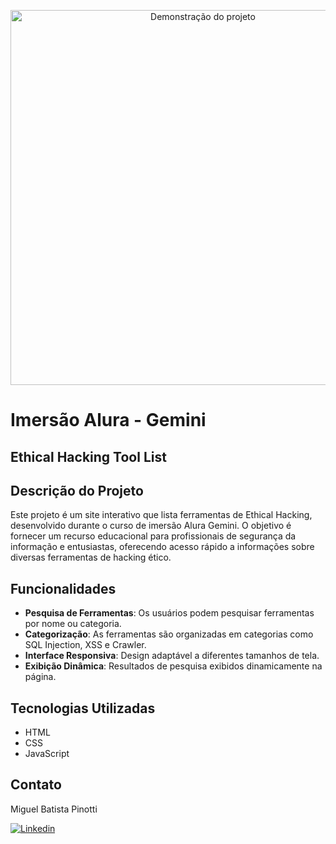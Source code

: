 
<p align="center">
  <img src="gif.gif" alt="Demonstração do projeto" width="600">
</p>

# Imersão Alura - Gemini
## Ethical Hacking Tool List

## Descrição do Projeto

Este projeto é um site interativo que lista ferramentas de Ethical Hacking, desenvolvido durante o curso de imersão Alura Gemini. O objetivo é fornecer um recurso educacional para profissionais de segurança da informação e entusiastas, oferecendo acesso rápido a informações sobre diversas ferramentas de hacking ético.

## Funcionalidades

- **Pesquisa de Ferramentas**: Os usuários podem pesquisar ferramentas por nome ou categoria.
- **Categorização**: As ferramentas são organizadas em categorias como SQL Injection, XSS e Crawler.
- **Interface Responsiva**: Design adaptável a diferentes tamanhos de tela.
- **Exibição Dinâmica**: Resultados de pesquisa exibidos dinamicamente na página.

## Tecnologias Utilizadas

- HTML
- CSS
- JavaScript

## Contato
Miguel Batista Pinotti

[![Linkedin](https://img.shields.io/badge/LinkedIn-0077B5?style=for-the-badge&logo=linkedin&logoColor=white)](https://www.linkedin.com/in/miguel-batista-pinotti-839657266/)